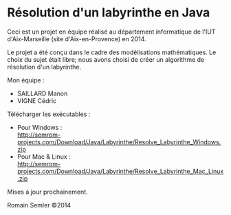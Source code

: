 Résolution d'un labyrinthe en Java
==================================

Ceci est un projet en équipe réalisé au département informatique de l'IUT d'Aix-Marseille (site d'Aix-en-Provence) en 2014.

Le projet a été conçu dans le cadre des modélisations mathématiques. Le choix du sujet était libre; nous avons choisi de créer un algorithme de résolution d'un labyrinthe.

Mon équipe :
- SAILLARD Manon
- VIGNE Cédric

Télécharger les exécutables :
  - Pour Windows :      
    http://semrom-projects.com/Download/Java/Labyrinthe/Resolve_Labyrinthe_Windows.zip
  - Pour Mac & Linux :  
    http://semrom-projects.com/Download/Java/Labyrinthe/Resolve_Labyrinthe_Mac_Linux.zip

Mises à jour prochainement.

Romain Semler ©2014
